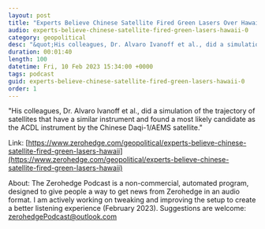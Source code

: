 ```yaml
---
layout: post
title: "Experts Believe Chinese Satellite Fired Green Lasers Over Hawaii"
audio: experts-believe-chinese-satellite-fired-green-lasers-hawaii-0
category: geopolitical
desc: "&quot;His colleagues, Dr. Alvaro Ivanoff et al., did a simulation of the trajectory of satellites that have a similar instrument and found a most likely candidate as the ACDL instrument by the Chinese Daqi-1/AEMS satellite.&quot;"
duration: 00:01:40
length: 100
datetime: Fri, 10 Feb 2023 15:34:00 +0000
tags: podcast
guid: experts-believe-chinese-satellite-fired-green-lasers-hawaii-0
order: 1
---
```

&quot;His colleagues, Dr. Alvaro Ivanoff et al., did a simulation of the trajectory of satellites that have a similar instrument and found a most likely candidate as the ACDL instrument by the Chinese Daqi-1/AEMS satellite.&quot;

Link: [https://www.zerohedge.com/geopolitical/experts-believe-chinese-satellite-fired-green-lasers-hawaii](https://www.zerohedge.com/geopolitical/experts-believe-chinese-satellite-fired-green-lasers-hawaii)

About: The Zerohedge Podcast is a non-commercial, automated program, designed to give people a way to get news from Zerohedge in an audio format.  I am actively working on tweaking and improving the setup to create a better listening experience (February 2023).  Suggestions are welcome: [zerohedgePodcast@outlook.com](mailto:zerohedgePodcast@outlook.com)